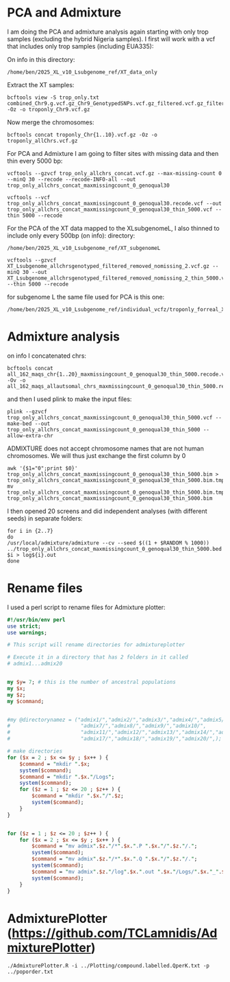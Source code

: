 # PCA and Admixture

I am doing the PCA and admixture analysis again starting with only trop samples (excluding the hybrid Nigeria samples). I first will work with a vcf that includes only trop samples (including EUA335):

On info in this directory:
```
/home/ben/2025_XL_v10_Lsubgenome_ref/XT_data_only
```
Extract the XT samples:
```
bcftools view -S trop_only.txt combined_Chr9.g.vcf.gz_Chr9_GenotypedSNPs.vcf.gz_filtered.vcf.gz_filtered_removed.vcf.gz -Oz -o troponly_Chr9.vcf.gz
```
Now merge the chromosomes:
```
bcftools concat troponly_Chr{1..10}.vcf.gz -Oz -o troponly_allChrs.vcf.gz
```


For PCA and Admixture I am going to filter sites with missing data and then thin every 5000 bp:
```
vcftools --gzvcf trop_only_allchrs_concat.vcf.gz --max-missing-count 0 --minQ 30 --recode --recode-INFO-all --out trop_only_allchrs_concat_maxmissingcount_0_genoqual30
```
```
vcftools --vcf trop_only_allchrs_concat_maxmissingcount_0_genoqual30.recode.vcf --out trop_only_allchrs_concat_maxmissingcount_0_genoqual30_thin_5000.vcf --thin 5000 --recode
```

For the PCA of the XT data mapped to the XLsubgenomeL, I also thinned to include only every 500bp (on info):
directory:
```
/home/ben/2025_XL_v10_Lsubgenome_ref/XT_subgenomeL
```
```
vcftools --gzvcf XT_Lsubgenome_allchrsgenotyped_filtered_removed_nomissing_2.vcf.gz --minQ 30 --out XT_Lsubgenome_allchrsgenotyped_filtered_removed_nomissing_2_thin_5000.vcf --thin 5000 --recode
```

for subgenome L the same file used for PCA is this one:
```
/home/ben/2025_XL_v10_Lsubgenome_ref/individual_vcfz/troponly_forreal_XT_Lsubgenome_allchrsgenotyped_filtered_removed_nomissing_2.vcf.gz_thin_5000.vcf.recode.vcf.gz
```

# Admixture analysis

on info I concatenated  chrs:
```
bcftools concat all_162_maqs_chr{1..20}_maxmissingcount_0_genoqual30_thin_5000.recode.vcf -Ov -o all_162_maqs_allautsomal_chrs_maxmissingcount_0_genoqual30_thin_5000.recode.vcf
```
and then I used plink to make the input files:
```
plink --gzvcf trop_only_allchrs_concat_maxmissingcount_0_genoqual30_thin_5000.vcf --make-bed --out trop_only_allchrs_concat_maxmissingcount_0_genoqual30_thin_5000 --allow-extra-chr
```

ADMIXTURE does not accept chromosome names that are not human chromosomes. We will thus just exchange the first column by 0
```
awk '{$1="0";print $0}' trop_only_allchrs_concat_maxmissingcount_0_genoqual30_thin_5000.bim > trop_only_allchrs_concat_maxmissingcount_0_genoqual30_thin_5000.bim.tmp
mv trop_only_allchrs_concat_maxmissingcount_0_genoqual30_thin_5000.bim.tmp trop_only_allchrs_concat_maxmissingcount_0_genoqual30_thin_5000.bim
```
I then opened 20 screens and did independent analyses (with different seeds) in separate folders:
```
for i in {2..7}
do
/usr/local/admixture/admixture --cv --seed $((1 + $RANDOM % 1000)) ../trop_only_allchrs_concat_maxmissingcount_0_genoqual30_thin_5000.bed $i > log${i}.out
done
```
# Rename files
I used a perl script to rename files for Admixture plotter:
```perl
#!/usr/bin/env perl
use strict;
use warnings;

# This script will rename directories for admixtureplotter

# Execute it in a directory that has 2 folders in it called
# admix1...admix20


my $y= 7; # this is the number of ancestral populations
my $x;
my $z;
my $command;


#my @directorynamez = ("admix1/","admix2/","admix3/","admix4/","admix5/","admix6/",
#						"admix7/","admix8/","admix9/","admix10/",
#						"admix11/","admix12/","admix13/","admix14/","admix15/","admix16/",
#						"admix17/","admix18/","admix19/","admix20/",);

# make directories
for ($x = 2 ; $x <= $y ; $x++ ) {
	$command = "mkdir ".$x;
	system($command);
	$command = "mkdir ".$x."/Logs";
	system($command);
	for ($z = 1 ; $z <= 20 ; $z++ ) {
		$command = "mkdir ".$x."/".$z;
		system($command);
	}	
}


for ($z = 1 ; $z <= 20 ; $z++ ) {
	for ($x = 2 ; $x <= $y ; $x++ ) {
		$command = "mv admix".$z."/*".$x.".P ".$x."/".$z."/.";
		system($command);
		$command = "mv admix".$z."/*".$x.".Q ".$x."/".$z."/.";
		system($command);
		$command = "mv admix".$z."/log".$x.".out ".$x."/Logs/".$x."_".$z.".log";
		system($command);
	}	
}
```


# AdmixturePlotter (https://github.com/TCLamnidis/AdmixturePlotter)

```
./AdmixturePlotter.R -i ../Plotting/compound.labelled.QperK.txt -p ../poporder.txt
```
